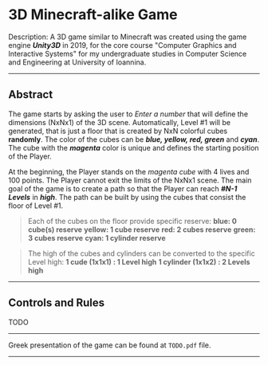 # 3D Minecraft-alike Game
Description: A 3D game similar to Minecraft was created using the game engine ***Unity3D*** in 2019, for the core course "Computer Graphics and Interactive Systems" for my 
undergraduate studies in Computer Science and Engineering at University of Ioannina.

-------------------------------------------------------------------------------------------------------------------------------------------------------------------------

## Abstract
The game starts by asking the user to *Enter a number* that will define the dimensions (NxNx1) of the 3D scene. Automatically,
Level #1 will be generated, that is just a floor that is created by NxN colorful cubes **randomly**. 
The color of the cubes can be ***blue, yellow, red, green*** and ***cyan***.
The cube with the ***magenta*** color is unique and defines the starting position of the Player. 

At the beginning, the Player stands on the *magenta cube* with 4 lives and 100 points. 
The Player cannot exit the limits of the NxNx1 scene. 
The main goal of the game is to create a path so that the Player can reach ***#N-1 Levels*** in ***high***. 
The path can be built by using the cubes that consist the floor of Level #1. 

> Each of the cubes on the floor provide specific reserve:
	**blue: 0 cube(s) reserve**
	**yellow: 1 cube reserve**
	**red: 2 cubes reserve**
	**green: 3 cubes reserve**
	**cyan: 1 cylinder reserve**

> The high of the cubes and cylinders can be converted to the specific Level high:
	**1 cude (1x1x1) : 1 Level high**
	**1 cylinder (1x1x2) : 2 Levels high**

-------------------------------------------------------------------------------------------------------------------------------------------------------------------------

## Controls and Rules
TODO

-------------------------------------------------------------------------------------------------------------------------------------------------------------------------

Greek presentation of the game can be found at `TODO.pdf` file. 

-------------------------------------------------------------------------------------------------------------------------------------------------------------------------
